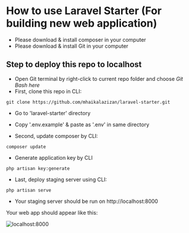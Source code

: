 # How to use Laravel Starter (For building new web application)

- Please download & install composer in your computer
- Please download & install Git in your computer

## Step to deploy this repo to localhost

- Open Git terminal by right-click to current repo folder and choose *Git Bash here*
- First, clone this repo in CLI:

```
git clone https://github.com/mhaikalazizan/laravel-starter.git
```

- Go to 'laravel-starter' directory

- Copy '.env.example' & paste as '.env' in same directory

- Second, update composer by CLI:

```
composer update
```

- Generate application key by CLI

```
php artisan key:generate
```

- Last, deploy staging server using CLI: 

```
php artisan serve
```

- Your staging server should be run on http://localhost:8000

Your web app should appear like this:

![localhost:8000](https://github.com/mhaikalazizan/laravel-starter/blob/master/deploy.jpg?raw=true)